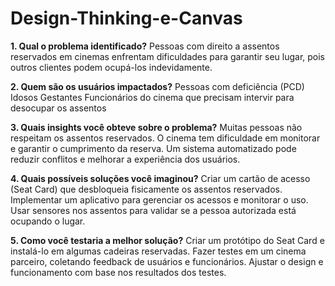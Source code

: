 # Design-Thinking-e-Canvas

**1. Qual o problema identificado?**
Pessoas com direito a assentos reservados em cinemas enfrentam dificuldades para garantir seu lugar, pois outros clientes podem ocupá-los indevidamente.

**2. Quem são os usuários impactados?**
Pessoas com deficiência (PCD)
Idosos
Gestantes
Funcionários do cinema que precisam intervir para desocupar os assentos

**3. Quais insights você obteve sobre o problema?**
Muitas pessoas não respeitam os assentos reservados.
O cinema tem dificuldade em monitorar e garantir o cumprimento da reserva.
Um sistema automatizado pode reduzir conflitos e melhorar a experiência dos usuários.

**4. Quais possíveis soluções você imaginou?**
Criar um cartão de acesso (Seat Card) que desbloqueia fisicamente os assentos reservados.
Implementar um aplicativo para gerenciar os acessos e monitorar o uso.
Usar sensores nos assentos para validar se a pessoa autorizada está ocupando o lugar.

**5. Como você testaria a melhor solução?**
Criar um protótipo do Seat Card e instalá-lo em algumas cadeiras reservadas.
Fazer testes em um cinema parceiro, coletando feedback de usuários e funcionários.
Ajustar o design e funcionamento com base nos resultados dos testes.
